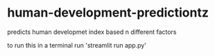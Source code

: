 ﻿# human-development-predictiontz
predicts human developmet index based n different factors


to run this in a terminal run 'streamlit run app.py'
